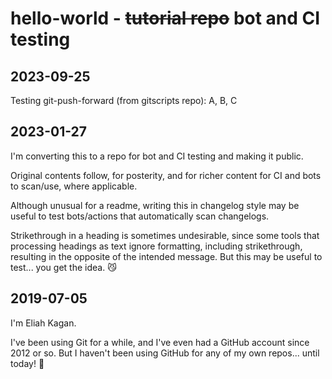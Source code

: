 # hello-world - ~~tutorial repo~~ bot and CI testing

## 2023-09-25

Testing git-push-forward (from gitscripts repo): A, B, C

## 2023-01-27

I'm converting this to a repo for bot and CI testing and making it public.

Original contents follow, for posterity, and for richer content for CI and bots
to scan/use, where applicable.

Although unusual for a readme, writing this in changelog style may be useful to
test bots/actions that automatically scan changelogs.

Strikethrough in a heading is sometimes undesirable, since some tools that
processing headings as text ignore formatting, including strikethrough,
resulting in the opposite of the intended message. But this may be useful to
test... you get the idea. <span title="Cat with Wry Smile">😼</span>

## 2019-07-05

I'm Eliah Kagan.

I've been using Git for a while, and I've even had a GitHub
account since 2012 or so. But I haven't been using GitHub for any of my own
repos... until today! <span title="Slightly Smiling Face">🙂</span>
